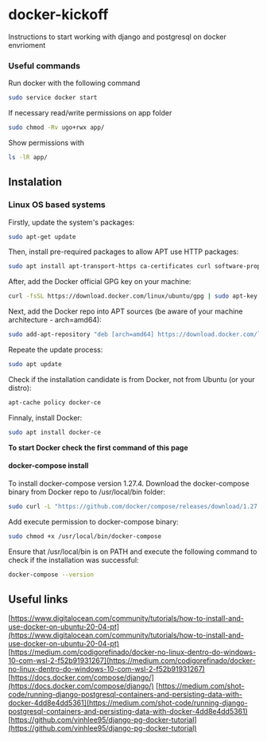 # docker-kickoff
Instructions to start working with django and postgresql on docker envrioment

### Useful commands
Run docker with the following command
```bash
sudo service docker start
```

If necessary read/write permissions on app folder
```bash
sudo chmod -Rv ugo+rwx app/
```

Show permissions with
```bash
ls -lR app/
```

## Instalation

### Linux OS based systems
Firstly, update the system's packages:

```bash
sudo apt-get update
```

Then, install pre-required packages to allow APT use HTTP packages:

```bash
sudo apt install apt-transport-https ca-certificates curl software-properties-common
```

After, add the Docker official GPG key on your machine:

```bash
curl -fsSL https://download.docker.com/linux/ubuntu/gpg | sudo apt-key add -
```

Next, add the Docker repo into APT sources (be aware of your machine architecture - arch=amd64):

```bash
sudo add-apt-repository "deb [arch=amd64] https://download.docker.com/linux/ubuntu focal stable"
```

Repeate the update process:

```bash
sudo apt update
```

Check if the installation candidate is from Docker, not from Ubuntu (or your distro):

```bash
apt-cache policy docker-ce
```

Finnaly, install Docker:

```bash
sudo apt install docker-ce
```

**To start Docker check the first command of this page**


#### docker-compose install
To install docker-compose version 1.27.4. Download the docker-compose binary from Docker repo to /usr/local/bin folder:

```bash
sudo curl -L "https://github.com/docker/compose/releases/download/1.27.4/docker-compose-$(uname -s)-$(uname -m)" -o /usr/local/bin/docker-compose
```

Add execute permission to docker-compose binary:

```bash
sudo chmod +x /usr/local/bin/docker-compose
```

Ensure that /usr/local/bin is on PATH and execute the following command to check if the installation was successful:

```bash
docker-compose --version
```

## Useful links
[https://www.digitalocean.com/community/tutorials/how-to-install-and-use-docker-on-ubuntu-20-04-pt](https://www.digitalocean.com/community/tutorials/how-to-install-and-use-docker-on-ubuntu-20-04-pt)  
[https://medium.com/codigorefinado/docker-no-linux-dentro-do-windows-10-com-wsl-2-f52b91931267](https://medium.com/codigorefinado/docker-no-linux-dentro-do-windows-10-com-wsl-2-f52b91931267)
[https://docs.docker.com/compose/django/](https://docs.docker.com/compose/django/)
[https://medium.com/shot-code/running-django-postgresql-containers-and-persisting-data-with-docker-4dd8e4dd5361](https://medium.com/shot-code/running-django-postgresql-containers-and-persisting-data-with-docker-4dd8e4dd5361)
[https://github.com/vinhlee95/django-pg-docker-tutorial](https://github.com/vinhlee95/django-pg-docker-tutorial)
